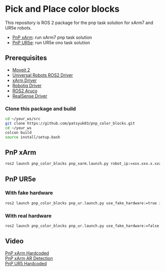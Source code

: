 # Pick and Place color blocks

This repository is ROS 2 package for the pnp task solution for xArm7 and UR5e robots.

* [PnP xArm](#pnp-xarm): run xArm7 pnp task solution 
* [PnP UR5e](#pnp-ur5e): run UR5e ono task solution

## Prerequisites
* [Moveit 2](https://moveit.ros.org/install-moveit2/binary/)
* [Universal Robots ROS2 Driver](https://github.com/UniversalRobots/Universal_Robots_ROS2_Driver.git)
* [xArm Driver](https://github.com/xArm-Developer/xarm_ros2/tree/humble)
* [Robotiq Driver](https://github.com/patsyuk03/RobotiqHandeROS2Driver)
* [ROS2 Aruco](https://github.com/patsyuk03/ros2_aruco)
* [RealSense Driver](https://github.com/IntelRealSense/realsense-ros)


### Clone this package and build
```bash
cd ~/your_ws/src
git clone https://github.com/patsyuk03/pnp_color_blocks.git
cd ~/your_ws
colcon build
source install/setup.bash
```

## **PnP xArm** 
```bash
ros2 launch pnp_color_blocks pnp_xarm.launch.py robot_ip:=xxx.xxx.x.xxx use_fake_hardware:=false
```

## **PnP UR5e** 
### With fake hardware
```bash
ros2 launch pnp_color_blocks pnp_ur.launch.py use_fake_hardware:=true initial_joint_controller:=joint_trajectory_controller 
```
### With real hardware
```bash
ros2 launch pnp_color_blocks pnp_ur.launch.py use_fake_hardware:=false initial_joint_controller:=scaled_joint_trajectory_controller robot_ip:=xxx.xxx.x.xxx
```

## Video
[PnP xArm Hardcoded](https://drive.google.com/file/d/1uUSpr8zKzx_lnE6bKlBnnQAt5B_JegTA/view?usp=drive_link)
<br>[PnP xArm AR Detection](https://drive.google.com/file/d/1uL7H9Ht0ZtTEiZGmgDwxQWmEF36SD44k/view?usp=drive_link)
<br>[PnP UR5 Hardcoded](https://drive.google.com/file/d/1wSQwMxBCuMiS8LZaSig6x-O4G_f5scyu/view?usp=drive_link)
